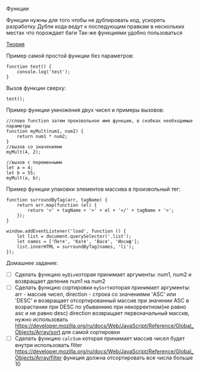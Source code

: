 Функции

Функции нужны для того чтобы не дублировать код, ускорять разработку
Дубли кода ведут к последующим правкам в нескольких местах что порождает баги
Так-же функциями удобно пользоваться

[Теория](https://learn.javascript.ru/function-basics)

Пример самой простой функции без параметров:

    function test() {
        console.log('test');
    }

Вызов функции сверху:

    test();

Пример функции умножения двух чисел и примеры вызовов:

    //слово function затем произвольное имя функции, в скобках необходимые параметры
    function myMult(num1, num2) {
        return num1 * num2;
    }
    //вызов со значениями
    myMult(4, 2);

    //вызов с переменными
    let a = 4;
    let b = 55;
    myMult(a, b);

Пример функции упаковки элементов массива в произвольный тег:

    function surroundByTag(arr, tagName) {
        return arr.map(function (el) {
            return '<' + tagName + '>' + el + '</' + tagName + '>';
        });
    }

    window.addEventListener('load', function () {
        let list = document.querySelector('.list');
        let names = ['Петя', 'Катя', 'Вася', 'Иосиф'];
        list.innerHTML = surroundByTag(names, 'li');
    });

Домашнее задание:

* [ ]  Сделать функцию `myDiv`которая принимает аргументы: num1, num2 и возвращает деление num1 на num2
* [ ]  Сделать функцию сортировки `mySort`которая принимает аргументы: arr - массив чисел, direction - строка со значениями 'ASC' или 'DESC' и возвращает отсортированный массив при значении  ASC в возрастании при DESC по убываннию при некорректном(не равно asc и не равно desc) direction возвращает первоначальный массив, нужно использовать https://developer.mozilla.org/ru/docs/Web/JavaScript/Reference/Global_Objects/Array/sort для самой сортировки
* [ ]  Сделать функцию `calcSum` которая принимает массив чисел будет внутри использовать filter https://developer.mozilla.org/ru/docs/Web/JavaScript/Reference/Global_Objects/Array/filter функция должна отсортировать все числа больше 10
